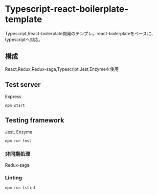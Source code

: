 # Typescript-react-boilerplate-template

Typescript,React-boilerplate開発のテンプレ。react-boilerplateをベースに、typescriptへ対応。

## 構成

React,Redux,Redux-saga,Typescript,Jest,Enzymeを使用

## Test server

Express

```
npm start
```

## Testing framework

Jest, Enzyme

```
npm run test
```


### 非同期処理

Redux-saga


### Linting

```
npm run tslint
```



